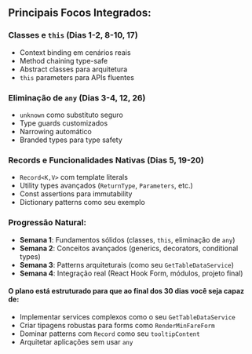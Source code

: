 ## **Principais Focos Integrados:**

### **Classes e `this` (Dias 1-2, 8-10, 17)**
- Context binding em cenários reais
- Method chaining type-safe 
- Abstract classes para arquitetura
- `this` parameters para APIs fluentes

### **Eliminação de `any` (Dias 3-4, 12, 26)**
- `unknown` como substituto seguro
- Type guards customizados
- Narrowing automático
- Branded types para type safety

### **Records e Funcionalidades Nativas (Dias 5, 19-20)**
- `Record<K,V>` com template literals
- Utility types avançados (`ReturnType`, `Parameters`, etc.)
- Const assertions para immutability
- Dictionary patterns como seu exemplo

### **Progressão Natural:**
- **Semana 1**: Fundamentos sólidos (classes, `this`, eliminação de `any`)
- **Semana 2**: Conceitos avançados (generics, decorators, conditional types)
- **Semana 3**: Patterns arquiteturais (como seu `GetTableDataService`)
- **Semana 4**: Integração real (React Hook Form, módulos, projeto final)

#### O plano está estruturado para que ao final dos 30 dias você seja capaz de:
- Implementar services complexos como o seu `GetTableDataService`
- Criar tipagens robustas para forms como `RenderMinFareForm`  
- Dominar patterns com `Record` como seu `tooltipContent`
- Arquitetar aplicações sem usar `any`